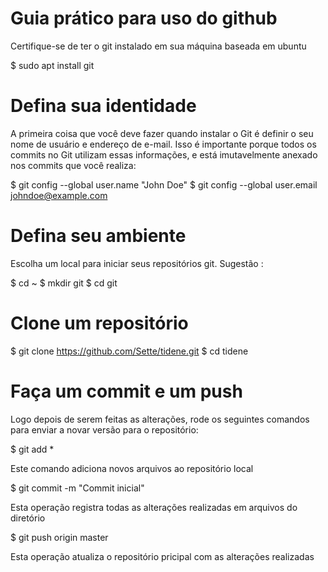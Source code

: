 # Guia prático para uso do github

Certifique-se de ter o git instalado em sua máquina baseada em ubuntu

$ sudo apt install git

# Defina sua identidade

A primeira coisa que você deve fazer quando instalar o Git é definir o seu nome de usuário e endereço de e-mail. Isso é importante porque todos os commits no Git utilizam essas informações, e está imutavelmente anexado nos commits que você realiza:

$ git config --global user.name "John Doe"
$ git config --global user.email johndoe@example.com

# Defina seu ambiente

Escolha um local para iniciar seus repositórios git. Sugestão :

$ cd ~
$ mkdir git
$ cd git

# Clone um repositório
$ git clone https://github.com/Sette/tidene.git
$ cd tidene

# Faça um commit e um push

Logo depois de serem feitas as alterações, rode os seguintes comandos para enviar a novar versão para o repositório:

$ git add *

Este comando adiciona novos arquivos ao repositório local

$ git commit -m "Commit inicial"

Esta operação registra todas as alterações realizadas em arquivos do diretório

$ git push origin master 

Esta operação atualiza o repositório pricipal com as alterações realizadas

